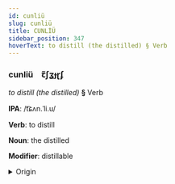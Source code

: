 ```yaml
---
id: cunliü
slug: cunliü
title: CUNLİÜ
sidebar_position: 347
hoverText: to distill (the distilled) § Verb
---
```


### cunliü&emsp;<span kind="abugida">ꞇ̃ʃʓɟɽʄ</span>

*to distill (the distilled)* **§** Verb

**IPA**: /t͡ɕʌn.ˈli.u/

**Verb**: to distill

**Noun**: the distilled

**Modifier**: distillable

<details>
    <summary>Origin</summary>
    Mandarin 蒸餾 zhēngliú [ʈʂəŋljou̯]<br/>
    <em>Sino-Tibetan Language Family</em>
</details>